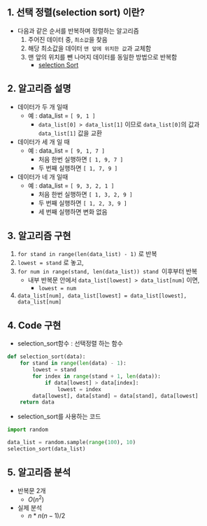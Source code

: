 ## **1. 선택 정렬(selection sort) 이란?**

- 다음과 같은 순서를 반복하며 정렬하는 알고리즘
  1. 주어진 데이터 중, `최소값`을 찾음
  2. 해당 최소값을 데이터 `맨 앞에 위치한 값`과 교체함
  3. 맨 앞의 위치를 뺀 나머지 데이터를 동일한 방법으로 반복함
     - [selection Sort](ttps://visualgo.net/en/sorting)


## **2. 알고리즘 설명**

- 데이터가 두 개 일때
    - 예 : data_list = `[ 9, 1 ]`
        - `data_list[0] > data_list[1]` 이므로 `data_list[0]`의 값과 `data_list[1]` 값을 교환
- 데이터가 세 개 일 때
    - 예 : data_list = `[ 9, 1, 7 ]`
        - 처음 한번 실행하면 `[ 1, 9, 7 ]`
        - 두 번째 실행하면 `[ 1, 7, 9 ]`
- 데이터가 네 개 일때
    - 예 : data_list = `[ 9, 3, 2, 1 ]`
        - 처음 한번 실행하면 `[ 1, 3, 2, 9 ]`
        - 두 번째 실행하면 `[ 1, 2, 3, 9 ]`
        - 세 번째 실행하면 변화 없음

## **3. 알고리즘 구현**

1. `for stand in range(len(data_list) - 1)` 로 반복
2. `lowest = stand` 로 놓고,
3. `for num in range(stand, len(data_list)) stand `이후부터 반복
    - 내부 반복문 안에서 `data_list[lowest] > data_list[num]` 이면,
        - `lowest = num`
4. `data_list[num], data_list[lowest] = data_list[lowest], data_list[num]`

## **4. Code 구현**

- selection_sort함수 : 선택정렬 하는 함수
```python
def selection_sort(data):
    for stand in range(len(data) - 1):
        lowest = stand
        for index in range(stand + 1, len(data)):
            if data[lowest] > data[index]:
                lowest = index
        data[lowest], data[stand] = data[stand], data[lowest]
    return data
```

- selection_sort를 사용하는 코드
```python
import random

data_list = random.sample(range(100), 10)
selection_sort(data_list)
```

## **5. 알고리즘 분석**
- 반복문 2개
    - $O(n^2)$
- 실제 분석
    - $n*n(n-1)/2$